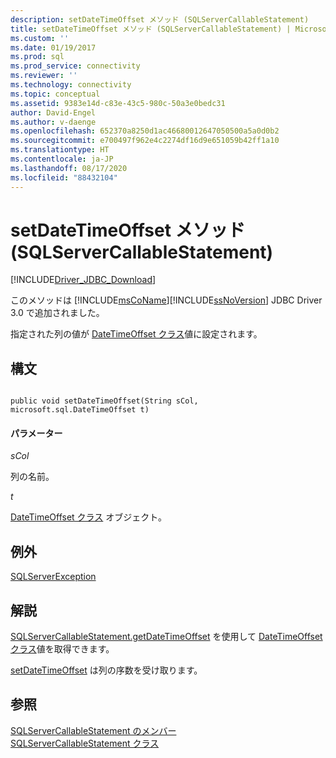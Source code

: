 ```yaml
---
description: setDateTimeOffset メソッド (SQLServerCallableStatement)
title: setDateTimeOffset メソッド (SQLServerCallableStatement) | Microsoft Docs
ms.custom: ''
ms.date: 01/19/2017
ms.prod: sql
ms.prod_service: connectivity
ms.reviewer: ''
ms.technology: connectivity
ms.topic: conceptual
ms.assetid: 9383e14d-c83e-43c5-980c-50a3e0bedc31
author: David-Engel
ms.author: v-daenge
ms.openlocfilehash: 652370a8250d1ac46680012647050500a5a0d0b2
ms.sourcegitcommit: e700497f962e4c2274df16d9e651059b42ff1a10
ms.translationtype: HT
ms.contentlocale: ja-JP
ms.lasthandoff: 08/17/2020
ms.locfileid: "88432104"
---
```

# <a name="setdatetimeoffset-method-sqlservercallablestatement"></a>setDateTimeOffset メソッド (SQLServerCallableStatement)
[!INCLUDE[Driver_JDBC_Download](../../../includes/driver_jdbc_download.md)]

  このメソッドは [!INCLUDE[msCoName](../../../includes/msconame_md.md)][!INCLUDE[ssNoVersion](../../../includes/ssnoversion-md.md)] JDBC Driver 3.0 で追加されました。  
  
 指定された列の値が [DateTimeOffset クラス](../../../connect/jdbc/reference/datetimeoffset-class.md)値に設定されます。  
  
## <a name="syntax"></a>構文  
  
```  
  
public void setDateTimeOffset(String sCol, microsoft.sql.DateTimeOffset t)  
```  
  
#### <a name="parameters"></a>パラメーター  
 *sCol*  
  
 列の名前。  
  
 *t*  
  
 [DateTimeOffset クラス](../../../connect/jdbc/reference/datetimeoffset-class.md) オブジェクト。  
  
## <a name="exceptions"></a>例外  
 [SQLServerException](../../../connect/jdbc/reference/sqlserverexception-class.md)  
  
## <a name="remarks"></a>解説  
 [SQLServerCallableStatement.getDateTimeOffset](../../../connect/jdbc/reference/getdatetimeoffset-method-sqlservercallablestatement.md) を使用して [DateTimeOffset クラス](../../../connect/jdbc/reference/datetimeoffset-class.md)値を取得できます。  
  
 [setDateTimeOffset](../../../connect/jdbc/reference/setdatetimeoffset-method-sqlserverpreparedstatement.md) は列の序数を受け取ります。  
  
## <a name="see-also"></a>参照  
 [SQLServerCallableStatement のメンバー](../../../connect/jdbc/reference/sqlservercallablestatement-members.md)   
 [SQLServerCallableStatement クラス](../../../connect/jdbc/reference/sqlservercallablestatement-class.md)  
  
  
